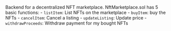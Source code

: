 Backend for a decentralized NFT marketplace. NftMarketplace.sol has 5 basic functions:
    - `listItem`: List NFTs on the marketplace
    - `buyItem`: buy the NFTs
    - `cancelItem`: Cancel a listing
    - `updateListing`: Update price
    - `withdrawProceeds`: Withdraw payment for my bought NFTs
